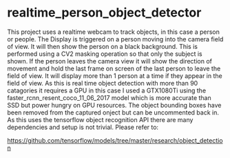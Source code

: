 # realtime_person_object_detector

This project uses a realtime webcam to track objects, in this case a person or people. The Display is triggered on a person
moving into the camera field of view. It will then show the person on a black background. This is performed using a CV2 masking operation so that only the subject is shown. If the person leaves the camera view it will show the direction of movement and hold the last frame on screen of the last person to leave the field of view. It will display more than 1 person at a time if they appear in the field of view. As this is real time object detection with more than 90 catagories it requires a GPU in this case I used a GTX1080Ti using the faster_rcnn_resent_coco_11_06_2017 model which is more accurate than SSD but power hungry on GPU resources.
The object bounding boxes have been removed from the captured onject but can be uncommented back in. As this uses the tensorflow
object recognition API there are many dependencies and setup is not trivial. Please refer to:

https://github.com/tensorflow/models/tree/master/research/object_detection

